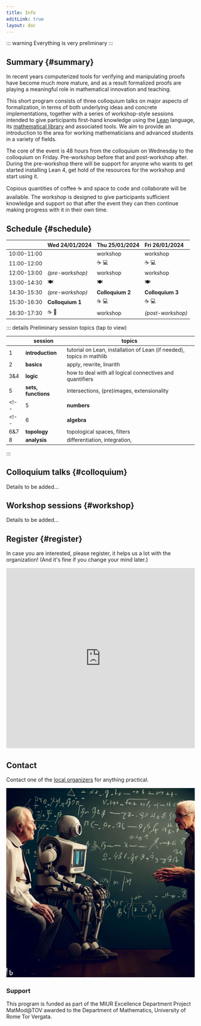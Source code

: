 ```yaml
---
title: Info
editLink: true
layout: doc
---
```



::: warning
Everything is very preliminary
:::

## Summary {#summary}

In recent years computerized tools for verifying and manipulating proofs have become much more mature, and as a result formalized proofs are playing a meaningful role in mathematical innovation and teaching.

This short program consists of three colloquium talks on major aspects of formalization, in terms of both underlying ideas and concrete implementations, together with a series of workshop-style sessions intended to give participants first-hand knowledge using the [Lean](https://leanprover.github.io/) language, its [mathematical library](https://leanprover-community.github.io/index.html) and associated tools.
We aim to provide an introduction to the area for working mathematicians and advanced students in a variety of fields.

The core of the event is 48 hours from the colloquium on Wednesday to the colloquium on Friday. Pre-workshop before that and post-workshop after. During the pre-workshop there will be support for anyone who wants to get started installing Lean 4, get hold of the resources for the workshop and start using it.

Copious quantities of coffee ☕ and space to code and collaborate will be available.
The workshop is designed to give participants sufficient knowledge and support so that after the event they can then continue making progress with it in their own time.


## Schedule {#schedule}

|             | Wed 24/01/2024   | Thu 25/01/2024   | Fri 26/01/2024    |
| :---------: | :--------------- | :--------------- | :---------------- |
| 10:00-11:00 |                  | workshop         | workshop          |
| 11:00-12:00 |                  | ☕ 💻              | ☕ 💻               |
| 12:00-13:00 | _(pre-workshop)_ | workshop         | workshop          |
| 13:00-14:30 | 🍽️                | 🍽️                | 🍽️                 |
| 14:30-15:30 | _(pre-workshop)_ | **Colloquium 2** | **Colloquium 3**  |
| 15:30-16:30 | **Colloquium 1** | ☕ 💻              | ☕ 💻               |
| 16:30-17:30 | ☕ 🍷              | workshop         | _(post-workshop)_ |

::: details Preliminary session topics (tap to view)

|     | session             | topics                                                                       |
| --- | ------------------- | ---------------------------------------------------------------------------- |
| 1   | **introduction**    | tutorial on Lean, installation of Lean (if needed), topics in mathlib        |
| 2   | **basics**          | apply, rewrite, linarith                                                     |
| 3&4 | **logic**           | how to deal with all logical connectives and quantifiers                     |
| 5   | **sets, functions** | intersections, (pre)images, extensionality                                   |
<!-- | 5   | **numbers**         | how to work with the numbers in `ℕ`, `ℤ`, `ℚ`, `ℝ`, `ℂ` and relevant tactics | -->
<!-- | 6   | **algebra**         | groups, rings, fields, linear algebra                                        | -->
| 6&7 | **topology**        | topological spaces, filters                                                  |
| 8   | **analysis**        | differentiation, integration,                                                |

:::

<!-- ## Speakers / Scientific organizers {#speakers}

These are the ones who actually organised the event and made it happen.

- Speaker A
- Speaker B
- Speaker C -->
<!--
## Local organizers
- Oliver Butterley
- Rafael Greenblatt
- Marco Lenci
- Yoh Tanimoto -->

## Colloquium talks {#colloquium}

Details to be added...


## Workshop sessions {#workshop}

Details to be added...


## Register {#register}

In case you are interested, please register, it helps us a lot with the organization! (And it's fine if you change your mind later.)

<iframe width="640px" height="480px" src="https://forms.office.com/e/6ypp7fTrK2?embed=true" frameborder="0" marginwidth="0" marginheight="0" style="border: none; max-width:100%; max-height:100vh" allowfullscreen webkitallowfullscreen mozallowfullscreen msallowfullscreen> </iframe>

## Contact

Contact one of the [local organizers](/team) for anything practical.

![Discussing maths together](images/discuss.jpeg)

### Support

This program is funded as part of the MIUR Excellence Department Project MatMod@TOV awarded to the Department of Mathematics, University of Rome Tor Vergata.
